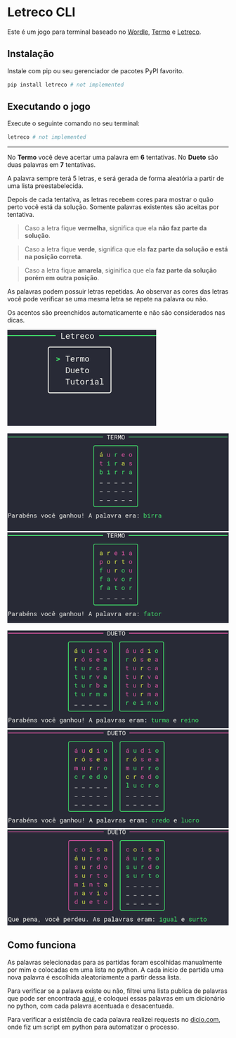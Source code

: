 # Letreco CLI
 Este é um jogo para terminal baseado no [Wordle][link-wordle], [Termo][link-termo] e [Letreco][link-letreco].

## Instalação
Instale com pip ou seu gerenciador de pacotes PyPI favorito.
```sh
pip install letreco # not implemented
```

## Executando o jogo
Execute o seguinte comando no seu terminal:
```sh
letreco # not implemented
```

---

No **Termo** você deve acertar uma palavra em **6** tentativas. No **Dueto** são duas palavras em **7** tentativas.

A palavra sempre terá 5 letras, e será gerada de forma aleatória a partir de uma lista preestabelecida.

Depois de cada tentativa, as letras recebem cores para mostrar o quão perto você está da solução.
Somente palavras existentes são aceitas por tentativa.

>Caso a letra fique **vermelha**, significa que ela **não faz parte da solução**.

>Caso a letra fique **verde**, significa que ela **faz parte da solução e está na posição correta**.

>Caso a letra fique **amarela**, siginifica que ela **faz parte da solução porém em outra posição**.

As palavras podem possuir letras repetidas.
Ao observar as cores das letras você pode verificar se uma mesma letra se repete na palavra ou não.

Os acentos são preenchidos automaticamente e não são considerados nas dicas.

![menu](./assets/menu.png)

![termo_1](./assets/termo_1.png)
![termo_2](./assets/termo_2.png)

![dueto_1](./assets/dueto_1.png)
![dueto_2](./assets/dueto_2.png)
![dueto_3](./assets/dueto_3.png)

## Como funciona
As palavras selecionadas para as partidas foram escolhidas manualmente por mim e colocadas em uma lista no python. A cada início de partida uma nova palavra é escolhida aleatoriamente a partir dessa lista.

Para verificar se a palavra existe ou não, filtrei uma lista publica de palavras que pode ser encontrada [aqui][link-palavras], e coloquei essas palavras em um dicionário no python, com cada palavra acentuada e desacentuada.

Para verificar a existência de cada palavra realizei requests no [dicio.com][link-dicio], onde fiz um script em python para automatizar o processo.

[link-wordle]: https://www.nytimes.com/games/wordle/index.html
[link-termo]: https://term.ooo/
[link-letreco]: https://www.gabtoschi.com/letreco/
[link-palavras]: https://github.com/fserb/pt-br
[link-dicio]: https://www.dicio.com.br/